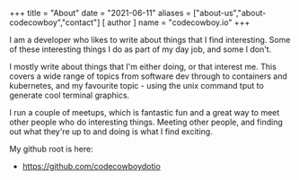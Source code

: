 +++
title = "About"
date = "2021-06-11"
aliases = ["about-us","about-codecowboy","contact"]
[ author ]
  name = "codecowboy.io"
+++

I am a developer who likes to write about things that I find interesting.
Some of these interesting things I do as part of my day job, and some I don't.

I mostly write about things that I'm either doing, or that interest me. This covers a wide range of topics from software dev through to containers and kubernetes, and my favourite topic - using the unix command tput to generate cool terminal graphics.

I run a couple of meetups, which is fantastic fun and a great way to meet other people who do interesting things.
Meeting other people, and finding out what they're up to and doing is what I find exciting. 

My github root is here:

* https://github.com/codecowboydotio
